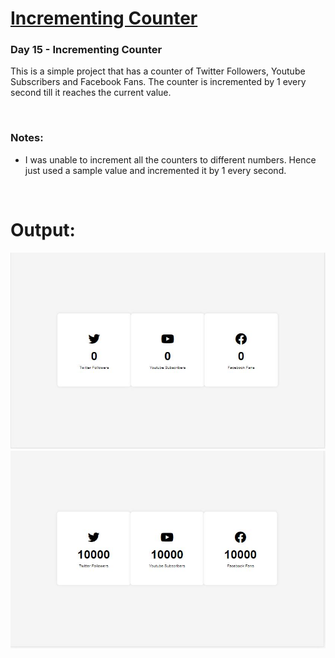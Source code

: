 # [Incrementing Counter](https://github.com/bradtraversy/50projects50days/tree/master/incrementing-counter)

### Day 15 - Incrementing Counter

This is a simple project that has a counter of Twitter Followers, Youtube Subscribers and Facebook Fans. The counter is incremented by 1 every second till it reaches the current value. 

<br>

### Notes:

- I was unable to increment all the counters to different numbers. Hence just used a sample value and incremented it by 1 every second.

<br>

# Output:

<img src="Output1.JPG" alt="DAY15: Original Page">

<br>

<img src="Output2.JPG" alt="DAY15: After Loading">
